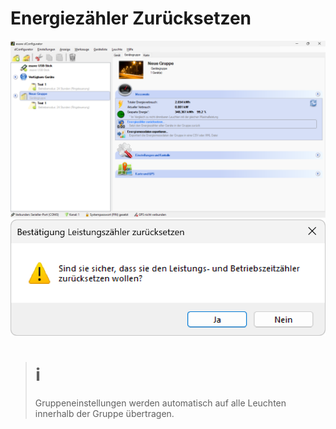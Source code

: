 # Energiezähler Zurücksetzen
![Energiezähler Zurücksetzen](energiezaehler-zuruecksetzen-1.png)  
![Energiezähler Zurücksetzen](energiezaehler-zuruecksetzen-2.png)
> # ℹ  
>Gruppeneinstellungen werden automatisch auf alle Leuchten innerhalb der Gruppe übertragen.  